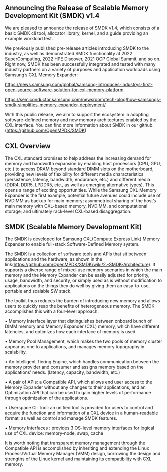 ## Announcing the Release of Scalable Memory Development Kit (SMDK) v1.4

We are pleased to announce the release of SMDK v1.4, which consists of a basic SMDK cli tool, allocator library, kernel, and a guide providing an example workload test.

We previously published pre-release articles introducing SMDK to the industry, as well as demonstrated SMDK functionality at 2022 SuperComputing, 2022 HPE Discover, 2021 OCP Global Summit, and so on.
Right now, SMDK has been successfully integrated and tested with many industry partners on a variety of purposes and application workloads using Samsung’s CXL Memory Expander:

https://news.samsung.com/global/samsung-introduces-industrys-first-open-source-software-solution-for-cxl-memory-platform

https://semiconductor.samsung.com/newsroom/tech-blog/how-samsungs-smdk-simplifies-memory-expander-deployment/

With this public release, we aim to support the ecosystem in adopting software-defined memory and new memory architectures enabled by the CXL interface.
You can find more information about SMDK in our github.  (https://github.com/OpenMPDK/SMDK)



## CXL Overview

The CXL standard promises to help address the increasing demand for memory and bandwidth expansion by enabling host processors (CPU, GPU, etc.) to access DRAM beyond standard DIMM slots on the motherboard, providing new levels of flexibility for different media characteristics (persistence, latency, bandwidth, endurance, etc.) and different media (DDR4, DDR5, LPDDR5, etc., as well as emerging alternative types). This opens a range of exciting opportunities. While the Samsung CXL Memory Expander is the first example, potential future avenues could include use of NVDIMM as backup for main memory; asymmetrical sharing of the host’s main memory with CXL-based memory, NVDIMM, and computational storage; and ultimately rack-level CXL-based disaggregation.


## SMDK (Scalable Memory Development Kit)

The SMDK is developed for Samsung CXL(Compute Express Link) Memory Expander to enable full-stack Software-Defined Memory system.

The SMDK is a collection of software tools and APIs that sit between applications and the hardware, as shown in the link(https://github.com/OpenMPDK/SMDK/wiki/2.-SMDK-Architecture). It supports a diverse range of mixed-use memory scenarios in which the main memory and the Memory Expander can be easily adjusted for priority, usage, bandwidth, and security, or simply used as is without modification to applications on the things they do well by giving them an easy-to-use, portable and scalable SW stack.

The toolkit thus reduces the burden of introducing new memory and allows users to quickly reap the benefits of heterogeneous memory. The SMDK accomplishes this with a four-level approach:

• Memory Interface layer that distinguishes between onboard bunch of DIMM memory and Memory Expander (CXL) memory, which have different latencies, and optimizes how each interface of memory is used.

• Memory Pool Management, which makes the two pools of memory cluster appear as one to applications, and manages memory topography in scalability.

• An Intelligent Tiering Engine, which handles communication between the memory provider and consumer and assigns memory based on the applications’ needs. (latency, capacity, bandwidth, etc.)

• A pair of APIs: a Compatible API, which allows end user access to the Memory Expander without any changes to their applications, and an Optimization API that can be used to gain higher levels of performance through optimization of the applications.

• Userspace Cli Tool: an unified tool is provided for users to control and acquire the function and information of a CXL device in a human-readable format, as well as control and manage SMDK features.

• Memory Interfaces : provides 3 OS-level memory interfaces for logical use of CXL device: memory-node, swap, cache

It is worth noting that transparent memory management through the Compatible API is accomplished by inheriting and extending the Linux Process/Virtual Memory Manager (VMM) design, borrowing the design and strengths of the Linux kernel and maintaining its compatibility with CXL memory.



